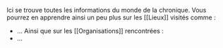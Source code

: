 Ici se trouve toutes les informations du monde de la chronique.
Vous pourrez en apprendre ainsi un peu plus sur les [[Lieux]] visités comme : 
- ...
Ainsi que sur les [[Organisations]] rencontrées :
- ...